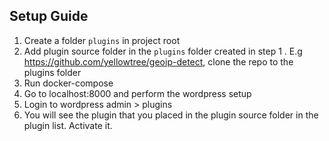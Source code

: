 ## Setup Guide

1. Create a folder `plugins` in project root
2. Add plugin source folder in the `plugins` folder created in step 1 . E.g https://github.com/yellowtree/geoip-detect, clone the repo to the plugins folder
3. Run docker-compose
4. Go to localhost:8000 and perform the wordpress setup
5. Login to wordpress admin > plugins
6. You will see the plugin that you placed in the plugin source folder in the plugin list. Activate it.

